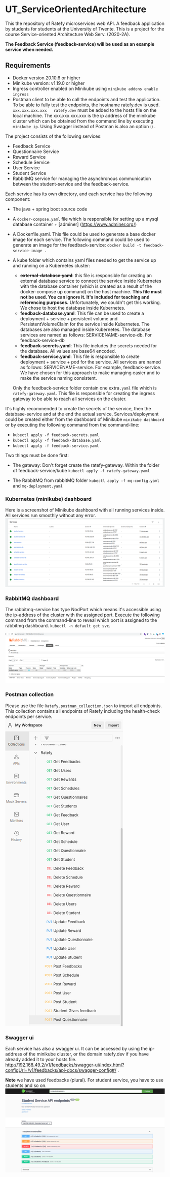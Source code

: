 # UT_ServiceOrientedArchitecture

This the repository of Ratefy microservices web API. A feedback application by students for students at the University 
of Twente. This is a project for the course Service-oriented Architecture Web Serv. (2020-2A).

**The Feedback Service (feedback-service) will be used as an example service when needed.**

## Requirements
* Docker version 20.10.6 or higher
* Minikube version: v1.19.0 or higher
* Ingress controller enabled on Minikube using `minikube addons enable ingress`
* Postman client to be able to call the endpoints and test the application. To be able to fully test the endpoints, the
hostname ratefy.dev is used. `xxx.xxx.xxx.xxx   ratefy.dev` must be added to the hosts file on the local machine.
  The xxx.xxx.xxx.xxx is the ip address of the minikube cluster which can be obtained from the command line by executing 
  `minikube ip`. Using Swagger instead of Postman is also an option :) .

The project consists of the following services:
* Feedback Service
* Questionnaire Service
* Reward Service
* Schedule Service
* User Service
* Student Service
* RabbitMQ service for managing the asynchronous communication between the student-service and the feedback-service.

Each service has its own directory, and each service has the following component:
* The java + spring boot source code
* A `docker-compose.yaml` file which is responsible for setting up a mysql database container + [adminer]
  (https://www.adminer.org/)
* A Dockerfile.yaml. This file could be used to generate a base docker image for each service. The following command 
could be used to generate an image for the feedback-service: `docker build -t feedback-service-image . `
* A kube folder which contains yaml files needed to get the service up and running on a Kubernetes cluster:
    * **~~external-database.yaml~~**: this file is responsible for creating an external database service to connect the 
      service inside Kubernetes with the database container (which is created as a result of the docker-compose up 
      command) on the host machine. **This file must not be used. You can ignore it. It's included for teaching and 
      referencing purposes.** Unfortunately, we couldn't get this working. We chose to host the database inside Kubernetes. 
    * **feedback-database.yaml**: This file can be used to create a deployment + service + persistent volume and
      PersistentVolumeClaim for the service inside Kubernetes. The databases are also managed inside Kubernetes. The 
      database services are named as follows: SERVICENAME-service-db. For feedback-service-db
    * **feedback-secrets.yaml**: This file includes the secrets needed for the database. All values are base64 encoded.
    * **feedback-service.yaml**: This file is responsible to create deployment + service + pod for the service. All services are named
    as follows: SERVICENAME-service. For example, feedback-service. We have chosen for this approach to make managing 
      easier and to make the service naming consistent.
      
  Only the feedback-service folder contain one extra`.yaml` file which is `ratefy-gateway.yaml`. This file is responsible
for creating the ingress gateway to be able to reach all services on the cluster.

It's highly recommended to create the secrets of the service, then the database-service and at the end the actual service.
Services/deployment could be created either from the dashboard of Minikube `minikube dashboard` or by executing the 
following command from the command-line:

* `kubectl apply -f feedback-secrets.yaml`
* `kubectl apply -f feedback-database.yaml`
* `kubectl apply -f feedback-service.yaml`

Two things must be done first:
* The gateway:
Don't forget create the ratefy-gateway. Within the folder of feedback-service/kube 
`kubectl apply -f ratefy-gateway.yaml`
  
* The RabbitMQ from rabbitMQ folder
  `kubectl apply -f mq-config.yaml` and `mq-deployment.yaml`

### Kubernetes (minikube) dashboard
Here is a screenshot of Minikube dashboard with all running services inside. All services run smoothly without any error.
![RabbitMQ dashboard](minikube-dashboard.png "RabbitMQ dashboard")


### RabbitMQ dashboard
The rabbitmq-service has type NodPort which means it's accessible using the ip-address of the cluster with the assigned
port. Execute the following command from the command-line to reveal which port is assigned to the rabbitmq dashboard.
`kubectl -n default get svc`.

![RabbitMQ dashboard](RabbitMQ.png "RabbitMQ dashboard")


### Postman collection
Please use the file `Ratefy.postman_collection.json` to import all endpoints.
This collection contains all endpoints of Ratefy including the health-check endpoints per service. 
![Ratefy postman collection](Ratefy_postman_collection.png "Ratefy postman collection")

### Swagger ui
Each service has also a swagger ui. It can be accessed by using the ip-address of the minikube cluster, or the domain
ratefy.dev if you have already added it to your hosts file.
http://192.168.49.2/v1/feedbacks/swagger-ui/index.html?configUrl=/v1/feedbacks/api-docs/swagger-config#/ .

**Note** we have used feedbacks (plural). For student service, you have to use students and so on.
![Swagger for Student service](swagger.png "Swagger for Student service")